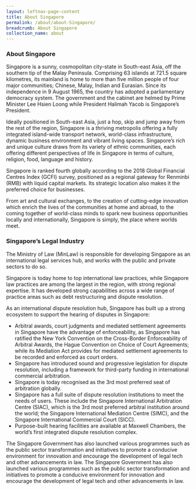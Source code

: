 ```yaml
---
layout: leftnav-page-content
title: About Singapore
permalink: /about/about-Singapore/
breadcrumb: About Singapore
collection_name: about
---
```


### **About Singapore**

Singapore is a sunny, cosmopolitan city-state in South-east Asia, off the southern tip of the Malay Peninsula. Comprising 63 islands at 721.5 square kilometres, its mainland is home to more than five million people of four major communities; Chinese, Malay, Indian and Eurasian. Since its independence in 9 August 1965, the country has adopted a parliamentary democracy system. The government and the cabinet are helmed by Prime Minister Lee Hsien Loong while President Halimah Yacob is Singapore’s President.

Ideally positioned in South-east Asia, just a hop, skip and jump away from the rest of the region, Singapore is a thriving metropolis offering a fully integrated island-wide transport network, world-class infrastructure, dynamic business environment and vibrant living spaces. Singapore’s rich and unique culture draws from its variety of ethnic communities, each offering different perspectives of life in Singapore in terms of culture, religion, food, language and history.

Singapore is ranked fourth globally according to the 2018 Global Financial Centres Index (GCFI) survey, positioned as a regional gateway for Renminbi (RMB) with liquid capital markets. Its strategic location also makes it the preferred choice for businesses.

From art and cultural exchanges, to the creation of cutting-edge innovation which enrich the lives of the communities at home and abroad, to the coming together of world-class minds to spark new business opportunities locally and internationally, Singapore is simply, the place where worlds meet. 


### **Singapore’s Legal Industry**

The Ministry of Law (MinLaw) is responsible for developing Singapore as an international legal services hub, and works with the public and private sectors to do so. 

Singapore is today home to top international law practices, while Singapore law practices are among the largest in the region, with strong regional expertise. It has developed strong capabilities across a wide range of practice areas such as debt restructuring and dispute resolution. 

As an international dispute resolution hub, Singapore has built up a strong ecosystem to support the hearing of disputes in Singapore:
*	Arbitral awards, court judgments and mediated settlement agreements in Singapore have the advantage of enforceability, as Singapore has ratified the New York Convention on the Cross-Border Enforceability of Arbitral Awards, the Hague Convention on Choice of Court Agreements; while its Mediation Act provides for mediated settlement agreements to be recorded and enforced as court orders. 
*	Singapore has introduced sound and progressive legislation for dispute resolution, including a framework for third-party funding in international commercial arbitration. 
*	Singapore is today recognised as the 3rd most preferred seat of arbitration globally.
*	Singapore has a full suite of dispute resolution institutions to meet the needs of users. These include the Singapore International Arbitration Centre (SIAC), which is the 3rd most preferred arbitral institution around the world; the Singapore International Mediation Centre (SIMC), and the Singapore International Commercial Court (SICC). 
*	Purpose-built hearing facilities are available at Maxwell Chambers, the world’s first integrated dispute resolution complex. 

The Singapore Government has also launched various programmes such as the public sector transformation and initiatives to promote a conducive environment for innovation and encourage the development of legal tech and other advancements in law. 
The Singapore Government has also launched various programmes such as the public sector transformation and initiatives to promote a conducive environment for innovation and encourage the development of legal tech and other advancements in law. 
